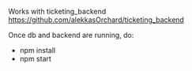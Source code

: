 Works with ticketing_backend https://github.com/alekkasOrchard/ticketing_backend

Once db and backend are running, do:

* npm install
* npm start